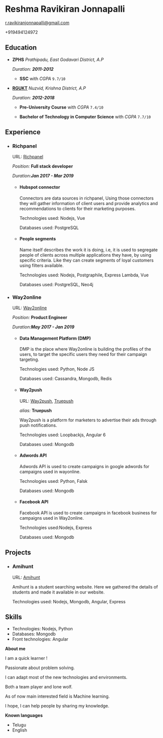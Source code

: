 # Reshma Ravikiran Jonnapalli

r.ravikiranjonnapalli@gmail.com

+919494124972

## Education

- **ZPHS** *Prathipadu, East Godavari District, A.P*

  *Duration:* _**2011-2012**_

  * **SSC** with *CGPA* `9.7/10`

- **[RGUKT][RGUKT]** *Nuzvid, Krishna District, A.P*

  *Duration:* _**2012-2018**_

  * **Pre-University Course** with *CGPA* `7.4/10`

  * **Bachelor of Technology in Computer Science** with *CGPA* `7.7/10`



## Experience

* ### Richpanel
    URL: [Richpanel][RICHPANEL]

    *Position:* **Full stack developer**

    *Duration:***_Jan 2017 - Mar 2019_**

    * #### Hubspot connector

        Connectors are data sources in richpanel,  Using those connectors they will gather information of client users and provide analytics and recommendations to clients for their marketing purposes.

        Technologies used: Nodejs, Vue

        Databases used: PostgreSQL

    * #### People segments

        Name itself describes the work it is doing, i.e, it is used to segregate people of clients across multiple applications they have, by using specific criteria. Like they can create segments of loyal customers using filters available.

        Technologies used: Nodejs, Postgraphile, Express Lambda, Vue

        Databases used: PostgreSQL, Neo4j

* ### Way2online

    URL: [Way2online][WAY2ONLINE]

    *Position:* **Product Engineer**

    *Duration:***_May 2017 - Jan 2019_**

    * #### Data Management Platform (DMP)

        DMP is the place where Way2online is building the profiles of the users, to target the specific users they need for their campaign targeting.
        
        Technologies used: Python, Node JS
        
        Databases used: Cassandra, Mongodb, Redis

    * #### Way2push

        URL: [Way2push][WAY2PUSH], [Truepush][TRUEPUSH]

        _alias:_ **Truepush** 

        Way2push is a platform for marketers to advertise their ads through push notifications.
        
        Technologies used: Loopbackjs, Angular 6
        
        Databases used: Mongodb

    * #### Adwords API

        Adwords API is used to create campaigns in google adwords for campaigns used in wayonline.
        
        Technologies used: Python, Falsk
        
        Databases used: Mongodb

    * #### Facebook API

        Facebook API is used to create campaigns in facebook business for campaigns used in Way2online.

        Technologies used:Nodejs, Express
        
        Databases used: Mongodb



## Projects

* ### Amihunt
    URL: [Amihunt][AMIHUNT]

    Amihunt is a student searching website. Here we gathered the details of students and made it available in our website.
    
    Technologies used: Nodejs, Mongodb, Angular, Express



## Skills

* Technologies: Nodejs, Python
* Databases: Mongodb
* Front technologies: Angular



**About me**

I am a quick learner !

Passionate about problem solving.

I can adapt most of the new technologies and environments.

Both a team player and lone wolf.

As of now main interested field is Machine learning.

I hope, I can help people by sharing my knowledge.



**Known languages**

- Telugu
- English



[RGUKT]: <https://rguktn.ac.in>
[WAY2PUSH]: <https://www.way2push.com/home>
[TRUEPUSH]: <https://truepush.com>
[AMIHUNT]: <http://amihunt.herokuapp.com>
[RICHPANEL]: <https://richpanel.com/>

[WAY2ONLINE]: <http://way2online.com/>